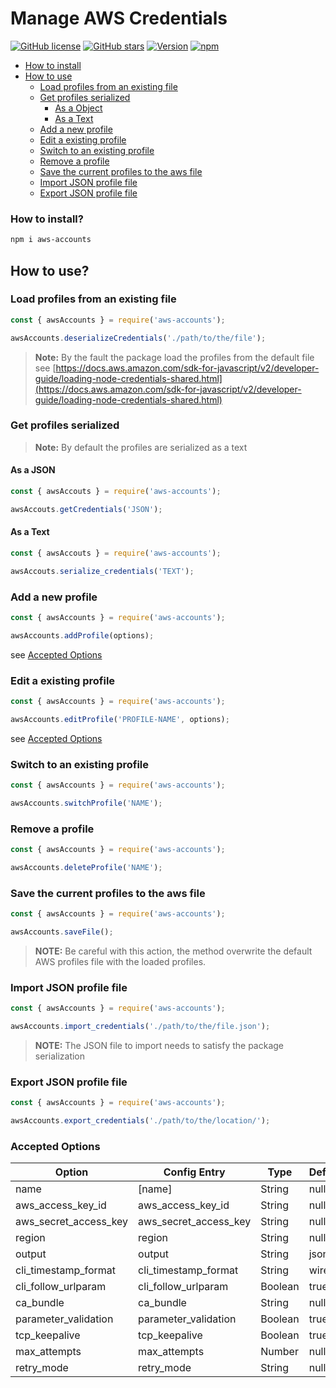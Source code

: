 # Manage AWS Credentials

[![GitHub license](https://img.shields.io/github/license/AndresMorelos/aws-accounts?style=flat-square)](https://github.com/AndresMorelos/aws-accounts/blob/master/LICENSE)
[![GitHub stars](https://img.shields.io/github/stars/AndresMorelos/aws-accounts?style=flat-square)](https://github.com/AndresMorelos/aws-accounts/stargazers)
[![Version](https://img.shields.io/npm/v/aws-accounts.svg?style=flat-square)](https://www.npmjs.com/package/aws-accounts)
[![npm](https://img.shields.io/npm/dw/aws-accounts?style=flat-square)](https://www.npmjs.com/package/aws-accounts)

* [How to install](#how-to-install)
* [How to use](#how-to-use)
  + [Load profiles from an existing file](#load-profiles-from-an-existing-file)
  + [Get profiles serialized](#get-profiles-serialized)
    - [As a Object](#as-a-object)
    - [As a Text](#as-a-text)
  + [Add a new profile](#add-a-new-profile)
  + [Edit a existing profile](#edit-a-existing-profile)
  + [Switch to an existing profile](#switch-to-an-existing-profile)
  + [Remove a profile](#remove-a-profile)
  + [Save the current profiles to the aws file](#save-the-current-profiles-to-the-aws-file)
  + [Import JSON profile file](#import-json-profile-file)
  + [Export JSON profile file](#export-json-profile-file)

### How to install?

``` sh
npm i aws-accounts
```

## How to use?

### Load profiles from an existing file

``` js
const { awsAccounts } = require('aws-accounts');

awsAccounts.deserializeCredentials('./path/to/the/file');
```

> **Note:** By the fault the package load the profiles from the default file see [https://docs.aws.amazon.com/sdk-for-javascript/v2/developer-guide/loading-node-credentials-shared.html](https://docs.aws.amazon.com/sdk-for-javascript/v2/developer-guide/loading-node-credentials-shared.html)

### Get profiles serialized

> **Note:** By default the profiles are serialized as a text

#### As a JSON

``` js
const { awsAccouts } = require('aws-accounts');

awsAccouts.getCredentials('JSON');
```

#### As a Text

``` js
const { awsAccouts } = require('aws-accounts');

awsAccouts.serialize_credentials('TEXT');
```

### Add a new profile

``` js
const { awsAccounts } = require('aws-accounts');

awsAccounts.addProfile(options);
```

see [Accepted Options](#accepted-options)

### Edit a existing profile

``` js
const { awsAccounts } = require('aws-accounts');

awsAccounts.editProfile('PROFILE-NAME', options);
```
see [Accepted Options](#accepted-options)

### Switch to an existing profile

``` js
const { awsAccounts } = require('aws-accounts');

awsAccounts.switchProfile('NAME');
```

### Remove a profile

``` js
const { awsAccounts } = require('aws-accounts');

awsAccounts.deleteProfile('NAME');
```

### Save the current profiles to the aws file

``` js
const { awsAccounts } = require('aws-accounts');

awsAccounts.saveFile();
```

> **NOTE:** Be careful with this action, the method overwrite the default AWS profiles file with the loaded profiles.

### Import JSON profile file

``` js
const { awsAccounts } = require('aws-accounts');

awsAccounts.import_credentials('./path/to/the/file.json');
```

> **NOTE:** The JSON file to import needs to satisfy the package serialization

### Export JSON profile file

``` js
const { awsAccounts } = require('aws-accounts');

awsAccounts.export_credentials('./path/to/the/location/');
```


### Accepted Options

| Option                     | Config Entry          | Type    | Default |
| -------------------------- | --------------------- | ------- | ------- |
| name                       | [name]                | String  | null    |
| aws_access_key_id          | aws_access_key_id     | String  | null    |
| aws_secret_access_key      | aws_secret_access_key | String  | null    |
| region                     | region                | String  | null    |
| output                     | output                | String  | json    |
| cli_timestamp_format       | cli_timestamp_format  | String  | wire    |
| cli_follow_urlparam        | cli_follow_urlparam   | Boolean | true    |
| ca_bundle                  | ca_bundle             | String  | null    |
| parameter_validation       | parameter_validation  | Boolean | true    |
| tcp_keepalive              | tcp_keepalive         | Boolean | true    |
| max_attempts               | max_attempts          | Number  | null    |
| retry_mode                 | retry_mode            | String  | null    |
